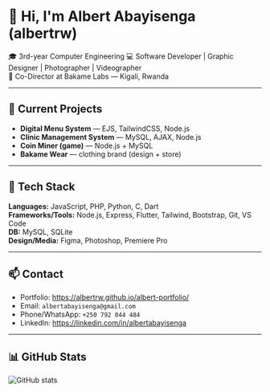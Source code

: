 # 👋 Hi, I'm Albert Abayisenga (albertrw)

🎓 3rd-year Computer Engineering 
💻 Software Developer | Graphic Designer | Photographer | Videographer  
🏢 Co-Director at Bakame Labs — Kigali, Rwanda

---

## 🚀 Current Projects
- **Digital Menu System** — EJS, TailwindCSS, Node.js
- **Clinic Management System** — MySQL, AJAX, Node.js
- **Coin Miner (game)** — Node.js + MySQL
- **Bakame Wear** — clothing brand (design + store)

---

## 🧰 Tech Stack
**Languages:** JavaScript, PHP, Python, C, Dart  
**Frameworks/Tools:** Node.js, Express, Flutter, Tailwind, Bootstrap, Git, VS Code  
**DB:** MySQL, SQLite  
**Design/Media:** Figma, Photoshop, Premiere Pro

---

## 📫 Contact
- Portfolio: https://albertrw.github.io/albert-portfolio/  
- Email: `albertabayisenga@gmail.com`  
- Phone/WhatsApp: `+250 792 044 484`  
- LinkedIn: https://linkedin.com/in/albertabayisenga

---

## 📊 GitHub Stats
![GitHub stats](https://github-readme-stats.vercel.app/api?username=albertrw&show_icons=true&theme=tokyonight)
